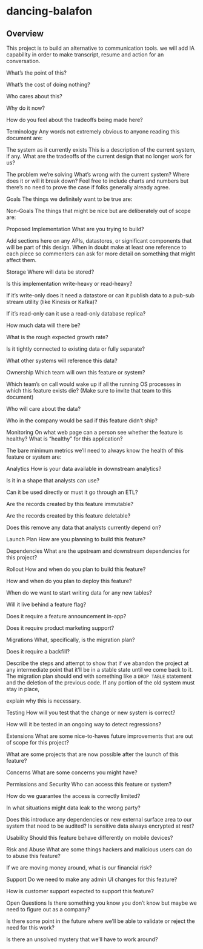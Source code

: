 # dancing-balafon
## Overview
This project is to build an alternative to communication tools. we will add IA capability in order to make transcript, resume and action for an conversation.

What’s the point of this?

What’s the cost of doing nothing?

Who cares about this?

Why do it now?

How do you feel about the tradeoffs being made here?

Terminology
Any words not extremely obvious to anyone reading this document are:

The system as it currently exists
This is a description of the current system, if any. What are the tradeoffs of the current design that no longer work for us?

The problem we’re solving
What’s wrong with the current system? Where does it or will it break down? Feel free to include charts and numbers but there’s no need to prove the case if folks generally already agree.

Goals
The things we definitely want to be true are:

Non-Goals
The things that might be nice but are deliberately out of scope are:

Proposed Implementation
What are you trying to build?


Add sections here on any APIs, datastores, or significant components that will be part of this design. When in doubt make at least one reference to each piece so commenters can ask for more detail on something that might affect them.

Storage
Where will data be stored?

Is this implementation write-heavy or read-heavy?

If it’s write-only does it need a datastore or can it publish data to a pub-sub stream utility (like Kinesis or Kafka)?

If it’s read-only can it use a read-only database replica?

How much data will there be?

What is the rough expected growth rate?

Is it tightly connected to existing data or fully separate?

What other systems will reference this data?


Ownership
Which team will own this feature or system?

Which team’s on call would wake up if all the running OS processes in which this feature exists die? (Make sure to invite that team to this document)

Who will care about the data?

Who in the company would be sad if this feature didn’t ship?

Monitoring
On what web page can a person see whether the feature is healthy? What is “healthy” for this application?


The bare minimum metrics we’ll need to always know the health of this feature or system are:


Analytics
How is your data available in downstream analytics?

Is it in a shape that analysts can use?

Can it be used directly or must it go through an ETL?

Are the records created by this feature immutable?

Are the records created by this feature deletable?

Does this remove any data that analysts currently depend on?

Launch Plan
How are you planning to build this feature?

Dependencies
What are the upstream and downstream dependencies for this project?

Rollout
How and when do you plan to build this feature?

How and when do you plan to deploy this feature?

When do we want to start writing data for any new tables?

Will it live behind a feature flag?

Does it require a feature announcement in-app?

Does it require product marketing support?

Migrations
What, specifically, is the migration plan?

Does it require a backfill?


Describe the steps and attempt to show that if we abandon the project at any intermediate point that it’ll be in a stable state until we come back to it. The migration plan should end with something like a `DROP TABLE` statement and the deletion of the previous code. If any portion of the old system must stay in place,

explain why this is necessary.

Testing
How will you test that the change or new system is correct?

How will it be tested in an ongoing way to detect regressions?

Extensions
What are some nice-to-haves future improvements that are out of scope for this project?

What are some projects that are now possible after the launch of this feature?

Concerns
What are some concerns you might have?

Permissions and Security
Who can access this feature or system?

How do we guarantee the access is correctly limited?

In what situations might data leak to the wrong party?

Does this introduce any dependencies or new external surface area to our system that need to be audited? Is sensitive data always encrypted at rest?

Usability
Should this feature behave differently on mobile devices?

Risk and Abuse
What are some things hackers and malicious users can do to abuse this feature?

If we are moving money around, what is our financial risk?

Support
Do we need to make any admin UI changes for this feature?

How is customer support expected to support this feature?


Open Questions
Is there something you know you don’t know but maybe we need to figure out as a company?

Is there some point in the future where we’ll be able to validate or reject the need for this work?

Is there an unsolved mystery that we’ll have to work around?
